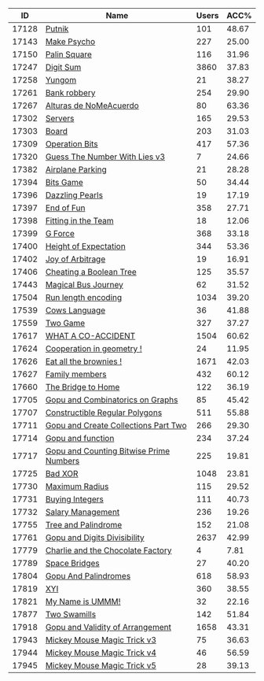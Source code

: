 | ID | Name | Users | ACC% |
|---|---|---|---|
| 17128 | [Putnik](https://www.spoj.com/problems/PUTNIK) | 101 | 48.67 |
| 17143 | [Make Psycho](https://www.spoj.com/problems/PSYCHO3) | 227 | 25.00 |
| 17150 | [Palin Square](https://www.spoj.com/problems/PLSQUARE) | 116 | 31.96 |
| 17247 | [Digit Sum](https://www.spoj.com/problems/PR003004) | 3860 | 37.83 |
| 17258 | [Yungom](https://www.spoj.com/problems/HPREFIX) | 21 | 38.27 |
| 17261 | [Bank robbery](https://www.spoj.com/problems/BANKROB) | 254 | 29.90 |
| 17267 | [Alturas de NoMeAcuerdo](https://www.spoj.com/problems/ALTURAS) | 80 | 63.36 |
| 17302 | [Servers](https://www.spoj.com/problems/SERVS) | 165 | 29.53 |
| 17303 | [Board](https://www.spoj.com/problems/BOARD1) | 203 | 31.03 |
| 17309 | [Operation Bits](https://www.spoj.com/problems/OPBIT) | 417 | 57.36 |
| 17320 | [Guess The Number With Lies v3](https://www.spoj.com/problems/GUESSN3) | 7 | 24.66 |
| 17382 | [Airplane Parking](https://www.spoj.com/problems/HFLY) | 21 | 28.28 |
| 17394 | [Bits Game](https://www.spoj.com/problems/DCEPC12B) | 50 | 34.44 |
| 17396 | [Dazzling Pearls](https://www.spoj.com/problems/DCEPC12D) | 19 | 17.19 |
| 17397 | [End of Fun](https://www.spoj.com/problems/DCEPC12E) | 358 | 27.71 |
| 17398 | [Fitting in the Team](https://www.spoj.com/problems/DCEPC12F) | 18 | 12.06 |
| 17399 | [G Force](https://www.spoj.com/problems/DCEPC12G) | 368 | 33.18 |
| 17400 | [Height of Expectation](https://www.spoj.com/problems/DCEPC12H) | 344 | 53.36 |
| 17402 | [Joy of Arbitrage](https://www.spoj.com/problems/DCEPC12J) | 19 | 16.91 |
| 17406 | [Cheating a Boolean Tree](https://www.spoj.com/problems/GCJ082A) | 125 | 35.57 |
| 17443 | [Magical Bus Journey](https://www.spoj.com/problems/MABJ) | 62 | 31.52 |
| 17504 | [Run length encoding](https://www.spoj.com/problems/RLE) | 1034 | 39.20 |
| 17539 | [Cows Language](https://www.spoj.com/problems/COWWORDS) | 36 | 41.88 |
| 17559 | [Two Game](https://www.spoj.com/problems/TWOGAME) | 327 | 37.27 |
| 17617 | [WHAT A CO-ACCIDENT](https://www.spoj.com/problems/SYNC13C) | 1504 | 60.62 |
| 17624 | [Cooperation in geometry !](https://www.spoj.com/problems/GCOOP) | 24 | 11.95 |
| 17626 | [Eat all the brownies !](https://www.spoj.com/problems/CUTCAKE) | 1671 | 42.03 |
| 17627 | [Family members](https://www.spoj.com/problems/FAMWEALT) | 432 | 60.12 |
| 17660 | [The Bridge to Home](https://www.spoj.com/problems/WAYHOME) | 122 | 36.19 |
| 17705 | [Gopu and Combinatorics on Graphs](https://www.spoj.com/problems/SPCE) | 85 | 45.42 |
| 17707 | [Constructible Regular Polygons](https://www.spoj.com/problems/POLCONST) | 511 | 55.88 |
| 17711 | [Gopu and Create Collections Part Two](https://www.spoj.com/problems/SPCJ) | 266 | 29.30 |
| 17714 | [Gopu and function](https://www.spoj.com/problems/SPCM) | 234 | 37.24 |
| 17717 | [Gopu and Counting Bitwise Prime Numbers](https://www.spoj.com/problems/SPCO) | 225 | 19.81 |
| 17725 | [Bad XOR](https://www.spoj.com/problems/BADXOR) | 1048 | 23.81 |
| 17730 | [Maximum Radius](https://www.spoj.com/problems/MAXRAD) | 115 | 29.52 |
| 17731 | [Buying Integers](https://www.spoj.com/problems/BUYINT) | 111 | 40.73 |
| 17732 | [Salary Management](https://www.spoj.com/problems/SALMAN) | 236 | 19.26 |
| 17755 | [Tree and Palindrome](https://www.spoj.com/problems/TREEPAL) | 152 | 21.08 |
| 17761 | [Gopu and Digits Divisibility](https://www.spoj.com/problems/SPCQ) | 2637 | 42.99 |
| 17779 | [Charlie and the Chocolate Factory](https://www.spoj.com/problems/CHARCHOC) | 4 | 7.81 |
| 17789 | [Space Bridges](https://www.spoj.com/problems/SPACEBRG) | 27 | 40.20 |
| 17804 | [Gopu And Palindromes](https://www.spoj.com/problems/SPCS) | 618 | 58.93 |
| 17819 | [XYI](https://www.spoj.com/problems/XYI) | 360 | 38.55 |
| 17821 | [My Name is UMMM!](https://www.spoj.com/problems/MNIU) | 32 | 22.16 |
| 17877 | [Two Swamills](https://www.spoj.com/problems/SAWMILL) | 142 | 51.84 |
| 17918 | [Gopu and Validity of Arrangement](https://www.spoj.com/problems/SPCU) | 1658 | 43.31 |
| 17943 | [Mickey Mouse Magic Trick v3](https://www.spoj.com/problems/MMMAGIC3) | 75 | 36.63 |
| 17944 | [Mickey Mouse Magic Trick v4](https://www.spoj.com/problems/MMMAGIC4) | 46 | 56.59 |
| 17945 | [Mickey Mouse Magic Trick v5](https://www.spoj.com/problems/MMMAGIC5) | 28 | 39.13 |

